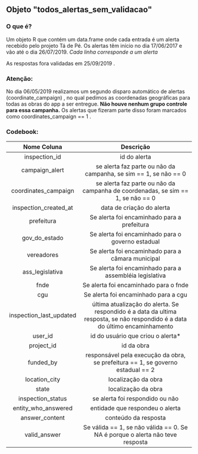 ## Objeto "todos_alertas_sem_validacao" 

### O que é?

Um objeto R que contém um data.frame onde cada entrada é um alerta recebido pelo projeto Tá de Pé. 
Os alertas têm início no dia 17/06/2017 e vão até o dia 26/07/2019. *Cada linha corresponde a um alerta*

As respostas fora validadas em 25/09/2019 .

### Atenção: 
No dia 06/05/2019 realizamos um segundo disparo automático de alertas (coordinate_campaign) , no qual pedimos as coordenadas geográficas para todas as obras do app a ser entregue. **Não houve nenhum grupo controle para essa campanha.** Os alertas que fizeram parte disso foram marcados como coordinates_campaign == 1 . 



### Codebook:

| Nome Coluna    | Descrição           |
| :-------------:|:-------------------:|
| inspection_id  | id do alerta |
| campaign_alert | se alerta faz parte ou não da campanha, se sim == 1, se não == 0 |
|coordinates_campaign| se alerta faz parte ou não da campanha de coordenadas, se sim == 1, se não == 0|
| inspection_created_at| data de criação do alerta |
| prefeitura | Se alerta foi encaminhado para a prefeitura |
| gov_do_estado | Se alerta foi encaminhado para o governo estadual|
| vereadores | Se alerta foi encaminhado para a câmara municipal |
| ass_legislativa | Se alerta foi encaminhado para a assembléia legislativa |
| fnde | Se alerta foi encaminhado para o fnde |
| cgu | Se alerta foi encaminhado para a cgu |
| inspection_last_updated | última atualização do alerta. Se respondido é a data da ultima resposta, se não respondido é a data do último encaminhamento |
| user_id        | id do usuário que criou o alerta* |
| project_id     | id da obra |
| funded_by      | responsável pela execução da obra, se prefeitura == 1, se governo estadual == 2 | 
| location_city  | localização da obra |
| state          | localização da obra |
|inspection_status| se alerta foi respondido ou não |
|entity_who_answered| entidade que respondeu o alerta |
|answer_content| conteúdo da resposta |
|valid_answer | Se válida == 1, se não válida == 0. Se NA é porque o alerta não teve resposta|
